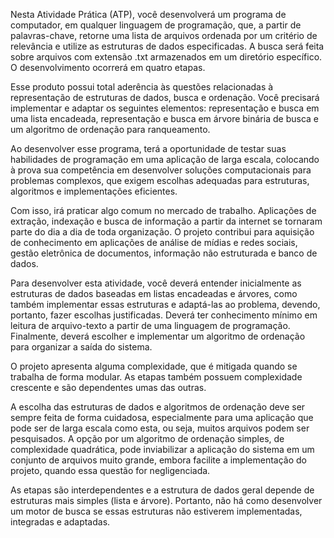 Nesta Atividade Prática (ATP), você desenvolverá um programa de computador, em qualquer linguagem de programação, que, a partir de palavras-chave, retorne uma lista de arquivos ordenada por um critério de relevância e utilize as estruturas de dados especificadas. A busca será feita sobre arquivos com extensão .txt armazenados em um diretório específico. O desenvolvimento ocorrerá em quatro etapas.

Esse produto possui total aderência às questões relacionadas à representação de estruturas de dados, busca e ordenação. Você precisará implementar e adaptar os seguintes elementos: representação e busca em uma lista encadeada, representação e busca em árvore binária de busca e um algoritmo de ordenação para ranqueamento.

Ao desenvolver esse programa, terá a oportunidade de testar suas habilidades de programação em uma aplicação de larga escala, colocando à prova sua competência em desenvolver soluções computacionais para problemas complexos, que exigem escolhas adequadas para estruturas, algoritmos e implementações eficientes.

Com isso, irá praticar algo comum no mercado de trabalho. Aplicações de extração, indexação e busca de informação a partir da internet se tornaram parte do dia a dia de toda organização. O projeto contribui para aquisição de conhecimento em aplicações de análise de mídias e redes sociais, gestão eletrônica de documentos, informação não estruturada e banco de dados.

Para desenvolver esta atividade, você deverá entender inicialmente as estruturas de dados baseadas em listas encadeadas e árvores, como também implementar essas estruturas e adaptá-las ao problema, devendo, portanto, fazer escolhas justificadas. Deverá ter conhecimento mínimo em leitura de arquivo-texto a partir de uma linguagem de programação. Finalmente, deverá escolher e implementar um algoritmo de ordenação para organizar a saída do sistema.

O projeto apresenta alguma complexidade, que é mitigada quando se trabalha de forma modular. As etapas também possuem complexidade crescente e são dependentes umas das outras.

A escolha das estruturas de dados e algoritmos de ordenação deve ser sempre feita de forma cuidadosa, especialmente para uma aplicação que pode ser de larga escala como esta, ou seja, muitos arquivos podem ser pesquisados. A opção por um algoritmo de ordenação simples, de complexidade quadrática, pode inviabilizar a aplicação do sistema em um conjunto de arquivos muito grande, embora facilite a implementação do projeto, quando essa questão for negligenciada.

As etapas são interdependentes e a estrutura de dados geral depende de estruturas mais simples (lista e árvore). Portanto, não há como desenvolver um motor de busca se essas estruturas não estiverem implementadas, integradas e adaptadas.